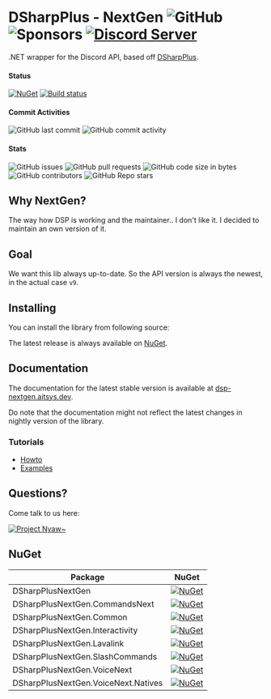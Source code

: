 # DSharpPlus - NextGen ![GitHub](https://img.shields.io/github/license/Aiko-IT-Systems/DSharpPlusNextGen?label=License) ![Sponsors](https://img.shields.io/github/sponsors/Lulalaby?label=Sponsors)  [![Discord Server](https://img.shields.io/discord/858089281214087179.svg?label=Discord)](https://discord.gg/CPhrqxu2SF)
.NET wrapper for the Discord API, based off [DSharpPlus](https://github.com/DSharpPlus/DSharpPlus).

#### Status
[![NuGet](https://img.shields.io/nuget/vpre/DSharpPlusNextGen.svg?label=NuGet%20Overall%20Version)](https://nuget.org/packages/DSharpPlusNextGen)
[![Build status](https://ci.appveyor.com/api/projects/status/9hv6emqnew8dgjue/branch/main?svg=true)](https://ci.appveyor.com/project/AITSYS/dsharpplusnextgen/branch/main)

#### Commit Activities
![GitHub last commit](https://img.shields.io/github/last-commit/Aiko-IT-Systems/DSharpPlusNextGen?label=Last%20Commit)
![GitHub commit activity](https://img.shields.io/github/commit-activity/w/Aiko-IT-Systems/DSharpPlusNextGen?label=Commit%20Activity)

#### Stats
![GitHub issues](https://img.shields.io/github/issues/Aiko-IT-Systems/DSharpPlusNextGen?label=Issues)
![GitHub pull requests](https://img.shields.io/github/issues-pr/Aiko-IT-Systems/DSharpPlusNextGen?label=PRs)
![GitHub code size in bytes](https://img.shields.io/github/languages/code-size/Aiko-IT-Systems/DSharpPlusNextGen?label=Size)
![GitHub contributors](https://img.shields.io/github/contributors/Aiko-IT-Systems/DSharpPlusNextGen)
![GitHub Repo stars](https://img.shields.io/github/stars/Aiko-IT-Systems/DSharpPlusNextGen?label=Stars)

## Why NextGen?
The way how DSP is working and the maintainer.. I don't like it. I decided to maintain an own version of it.

## Goal
We want this lib always up-to-date. So the API version is always the newest, in the actual case `v9`.

## Installing
You can install the library from following source:

The latest release is always available on [NuGet](https://nuget.org/packages/DSharpPlusNextGen).

## Documentation
The documentation for the latest stable version is available at [dsp-nextgen.aitsys.dev](https://dsp-nextgen.aitsys.dev).

Do note that the documentation might not reflect the latest changes in nightly version of the library.

### Tutorials
* [Howto](https://dsp-nextgen.aitsys.dev/articles/basics/bot_account.html)
* [Examples](https://github.com/Aiko-IT-Systems/DSharpPlusNextGen.Examples)

## Questions?
Come talk to us here:

[![Project Nyaw~](https://discord.com/api/guilds/858089281214087179/embed.png?style=banner1)](https://discord.gg/CPhrqxu2SF)


## NuGet
Package|NuGet
|--|--|
DSharpPlusNextGen|[![NuGet](https://img.shields.io/nuget/vpre/DSharpPlusNextGen.svg?label=)](https://nuget.org/packages/DSharpPlusNextGen)
DSharpPlusNextGen.CommandsNext|[![NuGet](https://img.shields.io/nuget/vpre/DSharpPlusNextGen.CommandsNext.svg?label=)](https://nuget.org/packages/DSharpPlusNextGen.CommandsNext)
DSharpPlusNextGen.Common|[![NuGet](https://img.shields.io/nuget/vpre/DSharpPlusNextGen.Common.svg?label=)](https://nuget.org/packages/DSharpPlusNextGen.Common)
DSharpPlusNextGen.Interactivity|[![NuGet](https://img.shields.io/nuget/vpre/DSharpPlusNextGen.Interactivity.svg?label=)](https://nuget.org/packages/DSharpPlusNextGen.Interactivity)
DSharpPlusNextGen.Lavalink|[![NuGet](https://img.shields.io/nuget/vpre/DSharpPlusNextGen.Lavalink.svg?label=)](https://nuget.org/packages/DSharpPlusNextGen.Lavalink)
DSharpPlusNextGen.SlashCommands|[![NuGet](https://img.shields.io/nuget/vpre/DSharpPlusNextGen.SlashCommands.svg?label=)](https://nuget.org/packages/DSharpPlusNextGen.SlashCommands)
DSharpPlusNextGen.VoiceNext|[![NuGet](https://img.shields.io/nuget/vpre/DSharpPlusNextGen.VoiceNext.svg?label=)](https://nuget.org/packages/DSharpPlusNextGen.VoiceNext)
DSharpPlusNextGen.VoiceNext.Natives|[![NuGet](https://img.shields.io/nuget/vpre/DSharpPlusNextGen.VoiceNext.Natives.svg?label=)](https://nuget.org/packages/DSharpPlusNextGen.VoiceNext.Natives)
